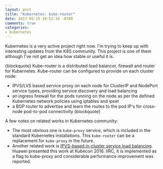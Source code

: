 ```yaml
---
layout: post
title: "Kubernetes: kube-router"
date: 2017-05-15 10:52:34 -0700
comments: true
categories: 
- Kubernetes
---
```


Kubernetes is a very active project right now. 
I'm trying to keep up with interesting updates from the K8S community.
This project is one of them although I've not get an idea how stable or useful it is. 

{blockquote}
Kube-router is a distributed load balancer, firewall and router for Kubernetes. Kube-router can be configured to provide on each cluster node:
* IPVS/LVS based service proxy on each node for ClusterIP and NodePort service types, providing service discovery and load balancing
* an ingress firewall for the pods running on the node as per the defined Kubernetes network policies using iptables and ipset
* a BGP router to advertise and learn the routes to the pod IP's for cross-node pod-to-pod connectivity
{blockquote}

A few notes on related works in Kubernetes community:

* The most obvious one is `kube-proxy` service, which is included in the standard Kubernetes installations. This `kube-router` can be a replacement for `kube-proxy` in the future.
* Another related work is [IPVS-based in-cluster service load balancing](https://github.com/kubernetes/kubernetes/issues/44063). Huawei presented this work at Kubecon 2016. IIRC, it is implemented as a flag to kube-proxy and considerable performance improvement was reported.

